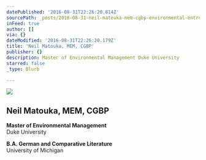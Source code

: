 ```yaml
---
datePublished: '2016-08-31T22:26:20.814Z'
sourcePath: _posts/2016-08-31-neil-matouka-mem-cgbp-environmental-entrepreneur-analysis.md
inFeed: true
author: []
via: {}
dateModified: '2016-08-31T22:26:20.179Z'
title: 'Neil Matouka, MEM, CGBP'
publisher: {}
description: Master of Environmental Management Duke University
starred: false
_type: Blurb

---
```

![](https://the-grid-user-content.s3-us-west-2.amazonaws.com/54aa637d-5ff4-45bb-92a2-cfd4c9a2136e.jpg)

## Neil Matouka, MEM, CGBP

**Master of Environmental Management**  
Duke University

**B.A. German and Comparative Literature**  
University of Michigan